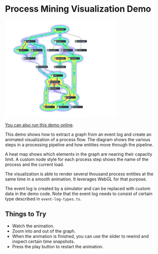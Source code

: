 <!--
 //////////////////////////////////////////////////////////////////////////////
 // @license
 // This file is part of yFiles for HTML.
 // Use is subject to license terms.
 //
 // Copyright (c) by yWorks GmbH, Vor dem Kreuzberg 28,
 // 72070 Tuebingen, Germany. All rights reserved.
 //
 //////////////////////////////////////////////////////////////////////////////
-->
# Process Mining Visualization Demo

<img src="../../../doc/demo-thumbnails/process-mining.webp" alt="demo-thumbnail" height="320"/>

[You can also run this demo online](https://www.yworks.com/demos/showcase/processmining/).

This demo shows how to extract a graph from an event log and create an animated visualization of a process flow. The diagram shows the various steps in a processing pipeline and how entities move through the pipeline.

A heat map shows which elements in the graph are nearing their capacity limit. A custom node style for each process step shows the name of the process and the current load.

The visualization is able to render several thousand process entities at the same time in a smooth animation. It leverages WebGL for that purpose.

The event log is created by a simulator and can be replaced with custom data in the demo code. Note that the event log needs to consist of certain type described in `event-log-types.ts`.

## Things to Try

- Watch the animation.
- Zoom into and out of the graph.
- When the animation is finished, you can use the slider to rewind and inspect certain time snapshots.
- Press the play button to restart the animation.
